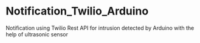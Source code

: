 # Notification_Twilio_Arduino
Notification using Twilio Rest API for intrusion detected by Arduino with the help of ultrasonic sensor
